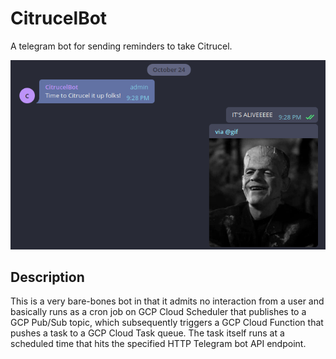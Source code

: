 # CitrucelBot

A telegram bot for sending reminders to take Citrucel.

![A screenshot of the bot in action](docs/screenshot.png)

## Description

This is a very bare-bones bot in that it admits no interaction from a user and
basically runs as a cron job on GCP Cloud Scheduler that publishes to a GCP
Pub/Sub topic, which subsequently triggers a GCP Cloud Function that pushes a
task to a GCP Cloud Task queue. The task itself runs at a scheduled time that
hits the specified HTTP Telegram bot API endpoint.

